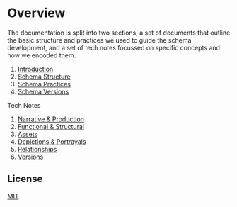 # Overview
The documentation is split into two sections, a set of documents that outline the basic structure and practices we used to guide the schema development, and a set of tech notes focussed on specific concepts and how we encoded them.

1. [Introduction](./Docs/Overview/Introduction.md) 
2. [Schema Structure](./Docs/Overview/Schema-Structure.md)
3. [Schema Practices](./Docs/Overview/Schema-Practices.md)
4. [Schema Versions](./Docs/Overview/Schema-Version.md)

Tech Notes
1. [Narrative & Production](./Docs/Tech-Notes/Narrative&Production.md)
2. [Functional & Structural](./Docs/Tech-Notes/Functional&Structural.md)
3. [Assets](./Docs/Tech-Notes/Assets.md)
4. [Depictions & Portrayals](./Docs/Tech-Notes/Depictions&Portrayals.md)
5. [Relationships](./Docs/Tech-Notes/Relationships.md)
6. [Versions](./Docs/Tech-Notes/Versions.md)

## License
[MIT](./LICENSE.txt)